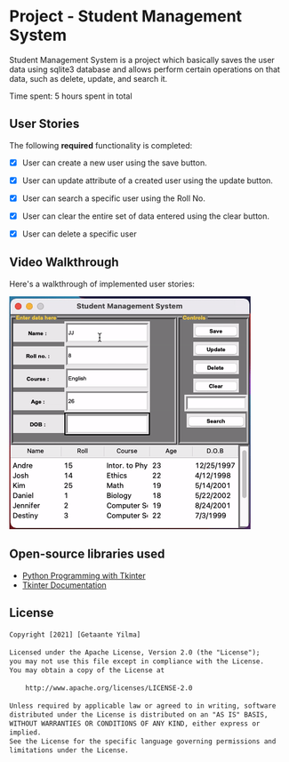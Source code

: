 # Project - Student Management System 

Student Management System is a project which basically saves the user data using sqlite3 database and allows perform certain operations on that data,
      such as delete, update, and search it.
      

Time spent: 5 hours spent in total

## User Stories

The following **required** functionality is completed:

- [x] User can create a new user using the save button.
- [x] User can update attribute of a created user using the update button.
- [x] User can search a specific user using the Roll No.
- [x] User can clear the entire set of data entered using the clear button.


- [X] User can delete a specific user



## Video Walkthrough

Here's a walkthrough of implemented user stories:

<img src='SMS.gif' title='Video Walkthrough' width='' alt='Video Walkthrough' />



## Open-source libraries used

- [Python Programming with Tkinter](https://realpython.com/python-gui-tkinter/)
- [Tkinter Documentation](https://www.tutorialspoint.com/python/tk_button.htm) 

## License

    Copyright [2021] [Getaante Yilma]

    Licensed under the Apache License, Version 2.0 (the "License");
    you may not use this file except in compliance with the License.
    You may obtain a copy of the License at

        http://www.apache.org/licenses/LICENSE-2.0

    Unless required by applicable law or agreed to in writing, software
    distributed under the License is distributed on an "AS IS" BASIS,
    WITHOUT WARRANTIES OR CONDITIONS OF ANY KIND, either express or implied.
    See the License for the specific language governing permissions and
    limitations under the License.
